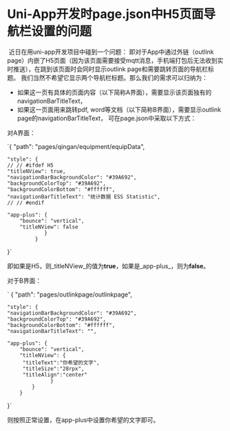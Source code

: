 # Uni-App开发时page.json中H5页面导航栏设置的问题
​
近日在用uni-app开发项目中碰到一个问题：
即对于App中通过外链（outlink page）内嵌了H5页面（因为该页面需要接受mqtt消息，手机端打包后无法收到实时推送），在跳到该页面时会同时显示outlink page和需要跳转页面的导航栏标题。
我们当然不希望它显示两个导航栏标题。那么我们的需求可以归纳为：

- 如果这一页有具体的页面内容（以下简称A界面），需要显示该页面独有的navigationBarTitleText，
- 如果这一页面用来跳转pdf, word等文档（以下简称B界面），需要显示outlink page的navigationBarTitleText，
可在page.json中采取以下方式：

对A界面：

`{
    "path": "pages/qingan/equipment/equipData",
    
	"style": {
	// // #ifdef H5
	"titleNView": true,
	"navigationBarBackgroundColor": "#39A692",
	"backgroundColorTop": "#39A692",
	"backgroundColorBottom": "#ffffff",
	"navigationBarTitleText": "统计数据 ESS Statistic",
	// // #endif
	
	"app-plus": {
		"bounce": "vertical",
		"titleNView": false
	            }				
		     }		
}`

即如果是H5，则_titleNView_的值为**true**，如果是_app-plus_，则为**false**。

对于B界面：

`
{
	"path": "pages/outlinkpage/outlinkpage",
	
	"style": {
	"navigationBarBackgroundColor": "#39A692",
	"backgroundColorTop": "#39A692",
	"backgroundColorBottom": "#ffffff",
	"navigationBarTitleText": "",
	
	"app-plus": {
		"bounce": "vertical",
		"titleNView": {
		 "titleText":"你希望的文字", 
		 "titleSize":"28rpx",
		 "titleAlign":"center"
			      }
		    }
		}		
}`

则按照正常设置，在app-plus中设置你希望的文字即可。

​
